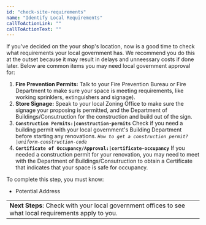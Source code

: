 ```yaml
---
id: "check-site-requirements"
name: "Identify Local Requirements"
callToActionLink: ""
callToActionText: ""
---
```


If you've decided on the your shop's location, now is a good time to check what requirements your local government has. We recommend you do this at the outset because it may result in delays and unneessary costs if done later. Below are common items you may need local government approval for:
        
1) **Fire Prevention Permits:** Talk to your Fire Prevention Bureau or Fire Department to make sure your space is meeting requirements, like working sprinklers, extinguishers and signage).
2) **Store Signage:** Speak to your local Zoning Office to make sure the signage your proposing is permitted, and the Department of Buildings/Consutruction for the construction and build out of the sign.
3) **`Construction Permits:|construction-permits`** Check if you need a building permit with your local government's Building Department before starting any renovations. _`How to get a construction permit?|uniform-construction-code`_
4) **`Certificate of Occupancy/Approval:|certificate-occupancy`** If you needed a construction permit for your renovation, you may need to meet with the Department of Buildings/Consutruction to obtain a Certificate that indicates that your space is safe for occupancy.
       
 
To complete this step, you must know:
- Potential Address

||
|---|
| **Next Steps**: Check with your local government offices to see what local requirements apply to you.|
